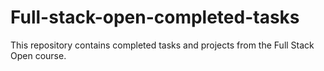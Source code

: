 # Full-stack-open-completed-tasks
This repository contains completed tasks and projects from the Full Stack Open course.
